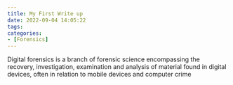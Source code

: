 ```yaml
---
title: My First Write up
date: 2022-09-04 14:05:22
tags:
categories:
- [Forensics]
---
```

Digital forensics is a branch of forensic science encompassing the recovery, investigation, examination and analysis of material found in digital devices, often in relation to mobile devices and computer crime